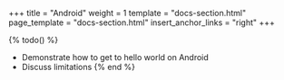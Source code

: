 +++
title = "Android"
weight = 1
template = "docs-section.html"
page_template = "docs-section.html"
insert_anchor_links = "right"
+++


{% todo() %}
* Demonstrate how to get to hello world on Android
* Discuss limitations
{% end %}
